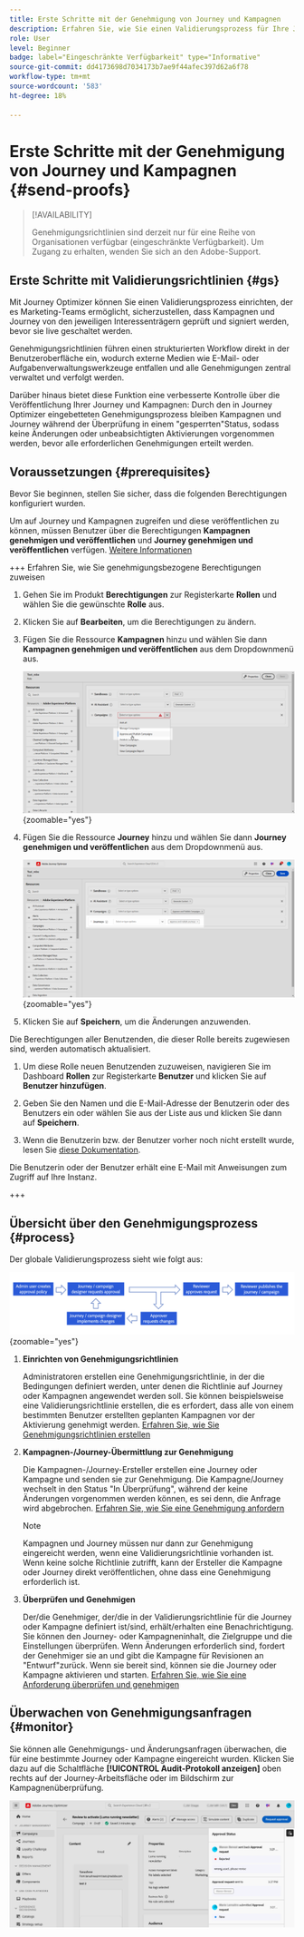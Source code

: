 ```yaml
---
title: Erste Schritte mit der Genehmigung von Journey und Kampagnen
description: Erfahren Sie, wie Sie einen Validierungsprozess für Ihre Journey und Kampagnen einrichten.
role: User
level: Beginner
badge: label="Eingeschränkte Verfügbarkeit" type="Informative"
source-git-commit: dd4173698d7034173b7ae9f44afec397d62a6f78
workflow-type: tm+mt
source-wordcount: '583'
ht-degree: 18%

---
```



# Erste Schritte mit der Genehmigung von Journey und Kampagnen {#send-proofs}

>[!AVAILABILITY]
>
> Genehmigungsrichtlinien sind derzeit nur für eine Reihe von Organisationen verfügbar (eingeschränkte Verfügbarkeit). Um Zugang zu erhalten, wenden Sie sich an den Adobe-Support.

## Erste Schritte mit Validierungsrichtlinien {#gs}

Mit Journey Optimizer können Sie einen Validierungsprozess einrichten, der es Marketing-Teams ermöglicht, sicherzustellen, dass Kampagnen und Journey von den jeweiligen Interessenträgern geprüft und signiert werden, bevor sie live geschaltet werden.

Genehmigungsrichtlinien führen einen strukturierten Workflow direkt in der Benutzeroberfläche ein, wodurch externe Medien wie E-Mail- oder Aufgabenverwaltungswerkzeuge entfallen und alle Genehmigungen zentral verwaltet und verfolgt werden.

Darüber hinaus bietet diese Funktion eine verbesserte Kontrolle über die Veröffentlichung Ihrer Journey und Kampagnen: Durch den in Journey Optimizer eingebetteten Genehmigungsprozess bleiben Kampagnen und Journey während der Überprüfung in einem &quot;gesperrten&quot;Status, sodass keine Änderungen oder unbeabsichtigten Aktivierungen vorgenommen werden, bevor alle erforderlichen Genehmigungen erteilt werden.

## Voraussetzungen {#prerequisites}

Bevor Sie beginnen, stellen Sie sicher, dass die folgenden Berechtigungen konfiguriert wurden.

Um auf Journey und Kampagnen zugreifen und diese veröffentlichen zu können, müssen Benutzer über die Berechtigungen **Kampagnen genehmigen und veröffentlichen** und **Journey genehmigen und veröffentlichen** verfügen. [Weitere Informationen](../administration/permissions.md)

+++  Erfahren Sie, wie Sie genehmigungsbezogene Berechtigungen zuweisen

1. Gehen Sie im Produkt **Berechtigungen** zur Registerkarte **Rollen** und wählen Sie die gewünschte **Rolle** aus.

1. Klicken Sie auf **Bearbeiten**, um die Berechtigungen zu ändern.

1. Fügen Sie die Ressource **Kampagnen** hinzu und wählen Sie dann **Kampagnen genehmigen und veröffentlichen** aus dem Dropdownmenü aus.

   ![](assets/permissions_approval.png){zoomable="yes"}

1. Fügen Sie die Ressource **Journey** hinzu und wählen Sie dann **Journey genehmigen und veröffentlichen** aus dem Dropdownmenü aus.

   ![](assets/permissions_approval_2.png){zoomable="yes"}

1. Klicken Sie auf **Speichern**, um die Änderungen anzuwenden.

Die Berechtigungen aller Benutzenden, die dieser Rolle bereits zugewiesen sind, werden automatisch aktualisiert.

1. Um diese Rolle neuen Benutzenden zuzuweisen, navigieren Sie im Dashboard **Rollen** zur Registerkarte **Benutzer** und klicken Sie auf **Benutzer hinzufügen**.

1. Geben Sie den Namen und die E-Mail-Adresse der Benutzerin oder des Benutzers ein oder wählen Sie aus der Liste aus und klicken Sie dann auf **Speichern**.

1. Wenn die Benutzerin bzw. der Benutzer vorher noch nicht erstellt wurde, lesen Sie [diese Dokumentation](https://experienceleague.adobe.com/de/docs/experience-platform/access-control/abac/permissions-ui/users).

Die Benutzerin oder der Benutzer erhält eine E-Mail mit Anweisungen zum Zugriff auf Ihre Instanz.

+++

## Übersicht über den Genehmigungsprozess {#process}

Der globale Validierungsprozess sieht wie folgt aus:

![](assets/approval-process.png){zoomable="yes"}

1. **Einrichten von Genehmigungsrichtlinien**

   Administratoren erstellen eine Genehmigungsrichtlinie, in der die Bedingungen definiert werden, unter denen die Richtlinie auf Journey oder Kampagnen angewendet werden soll. Sie können beispielsweise eine Validierungsrichtlinie erstellen, die es erfordert, dass alle von einem bestimmten Benutzer erstellten geplanten Kampagnen vor der Aktivierung genehmigt werden. [Erfahren Sie, wie Sie Genehmigungsrichtlinien erstellen](approval-policies.md)

1. **Kampagnen-/Journey-Übermittlung zur Genehmigung**

   Die Kampagnen-/Journey-Ersteller erstellen eine Journey oder Kampagne und senden sie zur Genehmigung. Die Kampagne/Journey wechselt in den Status &quot;In Überprüfung&quot;, während der keine Änderungen vorgenommen werden können, es sei denn, die Anfrage wird abgebrochen. [Erfahren Sie, wie Sie eine Genehmigung anfordern](request-approval.md)

   >[!NOTE]
   >
   >Kampagnen und Journey müssen nur dann zur Genehmigung eingereicht werden, wenn eine Validierungsrichtlinie vorhanden ist. Wenn keine solche Richtlinie zutrifft, kann der Ersteller die Kampagne oder Journey direkt veröffentlichen, ohne dass eine Genehmigung erforderlich ist.

1. **Überprüfen und Genehmigen**

   Der/die Genehmiger, der/die in der Validierungsrichtlinie für die Journey oder Kampagne definiert ist/sind, erhält/erhalten eine Benachrichtigung. Sie können den Journey- oder Kampagneninhalt, die Zielgruppe und die Einstellungen überprüfen. Wenn Änderungen erforderlich sind, fordert der Genehmiger sie an und gibt die Kampagne für Revisionen an &quot;Entwurf&quot;zurück. Wenn sie bereit sind, können sie die Journey oder Kampagne aktivieren und starten. [Erfahren Sie, wie Sie eine Anforderung überprüfen und genehmigen](review-approve-request.md)

## Überwachen von Genehmigungsanfragen {#monitor}

Sie können alle Genehmigungs- und Änderungsanfragen überwachen, die für eine bestimmte Journey oder Kampagne eingereicht wurden. Klicken Sie dazu auf die Schaltfläche **[!UICONTROL Audit-Protokoll anzeigen]** oben rechts auf der Journey-Arbeitsfläche oder im Bildschirm zur Kampagnenüberprüfung.

![](assets/monitor-requests.png)
